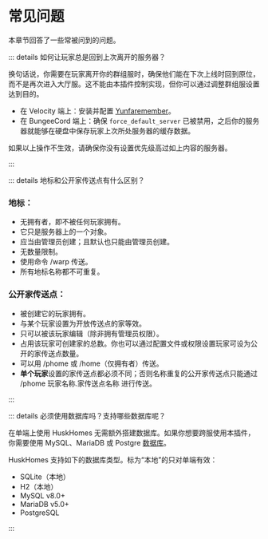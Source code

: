 # 常见问题
本章节回答了一些常被问到的问题。

::: details 如何让玩家总是回到上次离开的服务器？

换句话说，你需要在玩家离开你的群组服时，确保他们能在下次上线时回到原位，而不是再次进入大厅服。这不能由本插件控制实现，但你可以通过调整群组服设置达到目的。

* 在 Velocity 端上：安装并配置 [Yunfaremember](https://modrinth.com/plugin/yunfaremember)。
* 在 BungeeCord 端上：确保 `force_default_server` 已被禁用，之后你的服务器就能够在硬盘中保存玩家上次所处服务器的缓存数据。

如果以上操作不生效，请确保你没有设置优先级高过如上内容的服务器。

:::

::: details 地标和公开家传送点有什么区别？

### 地标：

- 无拥有者，即不被任何玩家拥有。
- 它只是服务器上的一个对象。
- 应当由管理员创建；且默认也只能由管理员创建。
- 无数量限制。
- 使用命令 /warp 传送。
- 所有地标名称都不可重复。

### 公开家传送点：

- 被创建它的玩家拥有。
- 与某个玩家设置为开放传送点的家等效。
- 只可以被该玩家编辑（除非拥有管理员权限）。
- 占用该玩家可创建家的总数。你也可以通过配置文件或权限设置玩家可设为公开的家传送点数量。
- 可以用 /phome 或 /home（仅拥有者）传送。
- **单个玩家**设置的家传送点都必须不同；否则名称重复的公开家传送点只能通过 /phome 玩家名称.家传送点名称 进行传送。

:::

::: details 必须使用数据库吗？支持哪些数据库呢？

在单端上使用 HuskHomes 无需额外搭建数据库。如果你想要跨服使用本插件，你需要使用 MySQL、MariaDB 或 Postgre [数据库](setup.database.md)。

HuskHomes 支持如下的数据库类型。标为“本地”的只对单端有效：

* SQLite（本地）
* H2（本地）
* MySQL v8.0+
* MariaDB v5.0+
* PostgreSQL

:::